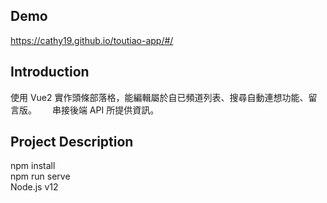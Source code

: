 ## Demo
https://cathy19.github.io/toutiao-app/#/

## Introduction
使用 Vue2 實作頭條部落格，能編輯屬於自已頻道列表、搜尋自動連想功能、留言版。　　
串接後端 API 所提供資訊。

## Project Description
npm install  
npm run serve  
Node.js v12    

